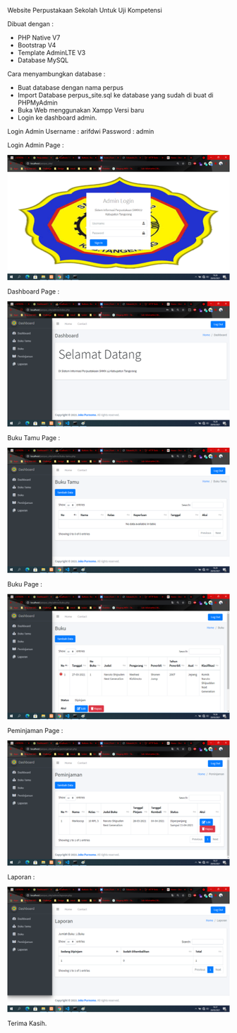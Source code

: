 Website Perpustakaan Sekolah Untuk Uji Kompetensi

Dibuat dengan :
<ul type="1">
    <li>PHP Native V7</li>
    <li>Bootstrap V4</li>
    <li>Template AdminLTE V3</li>
    <li>Database MySQL</li>
</ul>

Cara menyambungkan database :
<ul type="1">
    <li>Buat database dengan nama perpus</li>
    <li>Import Database perpus_site.sql ke database yang sudah di buat di PHPMyAdmin</li>
    <li>Buka Web menggunakan Xampp Versi baru</li>
    <li>Login ke dashboard admin.</li>
</ul>


Login Admin
Username : arifdwi
Password : admin

Login Admin Page :

<img src="admin/img/login-page.png">

Dashboard Page :

<img src="admin/img/dashboard_page.png">

Buku Tamu Page :

<img src="admin/img/buku_tamu_page.png">

Buku Page :

<img src="admin/img/buku.png">

Peminjaman Page :

<img src="admin/img/peminjaman.png">

Laporan :

<img src="admin/img/laporan.png">

Terima Kasih.